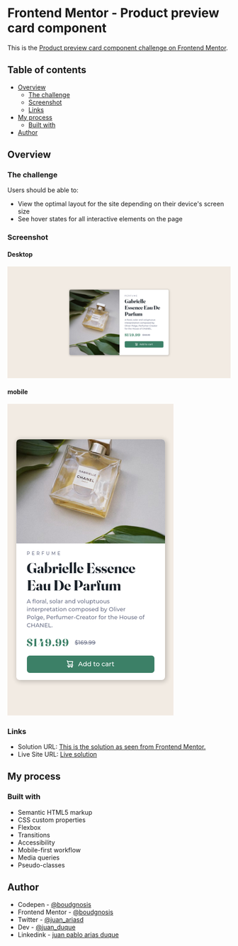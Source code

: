 # Frontend Mentor - Product preview card component

This is the [Product preview card component challenge on Frontend Mentor](https://www.frontendmentor.io/challenges/product-preview-card-component-GO7UmttRfa).

## Table of contents

- [Overview](#overview)
  - [The challenge](#the-challenge)
  - [Screenshot](#screenshot)
  - [Links](#links)
- [My process](#my-process)
  - [Built with](#built-with)
- [Author](#author)

## Overview

### The challenge

Users should be able to:

- View the optimal layout for the site depending on their device's screen size
- See hover states for all interactive elements on the page

### Screenshot

#### Desktop

![A letter of introduction for a perfume.](./desktop.png)

#### mobile

![A letter of introduction for a perfume.](./mobile.png)

### Links

- Solution URL: [This is the solution as seen from Frontend Mentor.](https://github.com/boudgnosis/Product-preview-card-component)
- Live Site URL: [Live solution](https://boudgnosis.github.io/Product-preview-card-component/)

## My process

### Built with

- Semantic HTML5 markup
- CSS custom properties
- Flexbox
- Transitions
- Accessibility
- Mobile-first workflow
- Media queries
- Pseudo-classes

## Author

- Codepen - [@boudgnosis](https://codepen.io/boudgnosis)
- Frontend Mentor - [@boudgnosis](https://www.frontendmentor.io/profile/boudgnosis)
- Twitter - [@juan_ariasd](https://twitter.com/juan_ariasd)
- Dev - [@juan_duque](https://dev.to/juan_duque)
- Linkedink - [juan pablo arias duque](https://www.linkedin.com/in/jpariasduque/)
